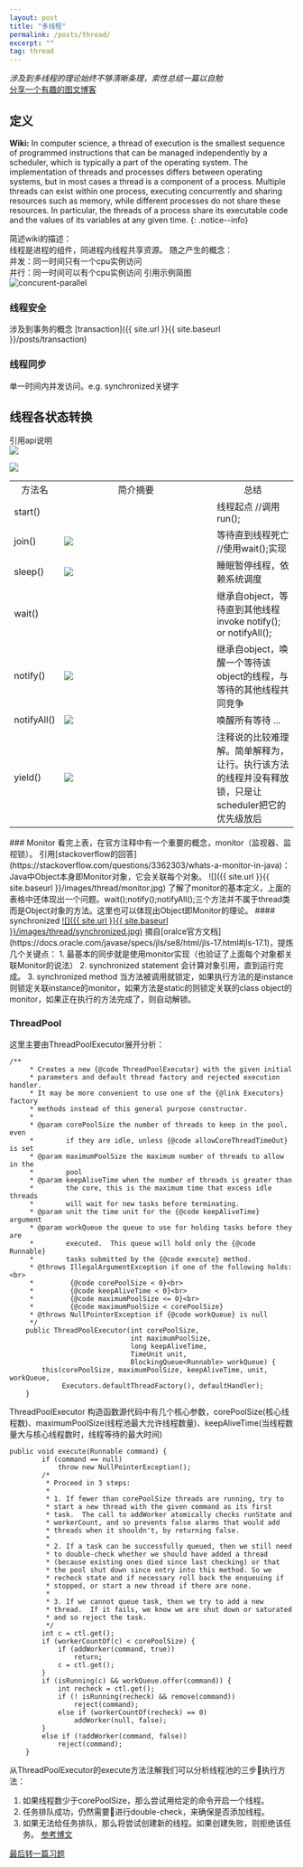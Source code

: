 ```yaml
---
layout: post
title: "多线程"
permalink: /posts/thread/
excerpt: ""
tag: thread
---
```

_涉及到多线程的理论始终不够清晰条理，索性总结一篇以自勉_  
[分享一个有趣的图文博客](https://www.cnblogs.com/xinyuyuanm/archive/2013/05/19/3087596.html)  
## 定义

**Wiki:** In computer science, a thread of execution is the smallest sequence of programmed instructions that can be managed independently by a scheduler, which is typically a part of the operating system. The implementation of threads and processes differs between operating systems, but in most cases a thread is a component of a process. Multiple threads can exist within one process, executing concurrently and sharing resources such as memory, while different processes do not share these resources. In particular, the threads of a process share its executable code and the values of its variables at any given time.
{: .notice--info}

简述wiki的描述：  
线程是进程的组件，同进程内线程共享资源。
随之产生的概念：  
并发：同一时间只有一个cpu实例访问  
并行：同一时间可以有个cpu实例访问
引用示例简图  
<img src="{{ site.url }}{{ site.baseurl }}/images/thread/concurrent-parallel.png" alt="concurent-parallel">

### 线程安全
涉及到事务的概念 [transaction]({{ site.url }}{{ site.baseurl }}/posts/transaction)  
### 线程同步
单一时间内并发访问。e.g. synchronized关键字

## 线程各状态转换
引用api说明  
<a href ="{{ site.url }}{{ site.baseurl }}/images/thread/enum-threadstate.jpg">
<img src="{{ site.url }}{{ site.baseurl }}/images/thread/enum-threadstate.jpg"></a>  

<img src="{{ site.url }}{{ site.baseurl }}/images/thread/thread_states.png">  

<table>
<tr  style="text-align:center;">
    <td style="width:10%">方法名</td>
    <td style="width:60%">简介摘要</td>
    <td style="width:30%">总结</td>
</tr>
<tr>
    <td>start()</td>
    <td>
    </td>
    <td>线程起点  //调用run();</td>
</tr>
<tr>
    <td>join()</td>
    <td><a href ="{{ site.url }}{{ site.baseurl }}/images/thread/thread-join.jpg"><img src="{{ site.url }}{{ site.baseurl}}/images/thread/thread-join.jpg" ></a></td>
    <td>等待直到线程死亡  //使用wait();实现</td>
</tr>
<tr>
    <td>sleep()</td>
    <td><a href ="{{ site.url }}{{ site.baseurl }}/images/thread/thread-sleep.jpg"><img src="{{ site.url }}{{ site.baseurl}}/images/thread/thread-sleep.jpg" ></a></td>
    <td>睡眠暂停线程，依赖系统调度</td>
</tr>
<tr>
    <td>wait()</td>
    <td></td>
    <td>继承自object，等待直到其他线程invoke notify(); or notifyAll();</td>
</tr>
<tr>
    <td>notify()</td>
    <td><a href ="{{ site.url }}{{ site.baseurl }}/images/thread/object-notify.jpg"><img src="{{ site.url }}{{ site.baseurl}}/images/thread/object-notify.jpg" ></a></td>
    <td>继承自object，唤醒一个等待该object的线程，与等待的其他线程共同竞争</td>
</tr>
<tr>
    <td>notifyAll()</td>
    <td><a href ="{{ site.url }}{{ site.baseurl }}/images/thread/object-notifyAll.jpg"><img src="{{ site.url }}{{ site.baseurl}}/images/thread/object-notifyAll.jpg" ></a></td>
    <td>唤醒所有等待 ...</td>
</tr>
<tr>
    <td>yield()</td>
    <td><a href ="{{ site.url }}{{ site.baseurl }}/images/thread/thread-yield.jpg"><img src="{{ site.url }}{{ site.baseurl}}/images/thread/thread-yield.jpg" ></a></td>
    <td>注释说的比较难理解。简单解释为，让行。执行该方法的线程并没有释放锁，只是让scheduler把它的优先级放后</td>
</tr>
</table>
### Monitor
看完上表，在官方注释中有一个重要的概念，monitor（监视器、监视锁）。
引用[stackoverflow的回答](https://stackoverflow.com/questions/3362303/whats-a-monitor-in-java)：
Java中Object本身即Monitor对象，它会关联每个对象。
![]({{ site.url }}{{ site.baseurl }}/images/thread/monitor.jpg)  
了解了monitor的基本定义，上面的表格中还体现出一个问题。wait();notify();notifyAll();三个方法并不属于thread类而是Object对象的方法。这里也可以体现出Object即Monitor的理论。
#### synchronized
<a href="{{ site.url }}{{ site.baseurl }}/images/thread/thread/synchronized.jpg">![]({{ site.url }}{{ site.baseurl }}/images/thread/synchronized.jpg)</a>
摘自[oralce官方文档](https://docs.oracle.com/javase/specs/jls/se8/html/jls-17.html#jls-17.1)，提炼几个关键点：  
1. 最基本的同步就是使用monitor实现（也验证了上面每个对象都关联Monitor的说法）
2. synchronized statement 会计算对象引用，直到运行完成。
3. synchronized method 当方法被调用就锁定，如果执行方法的是instance则锁定关联instance的monitor，如果方法是static的则锁定关联的class object的monitor，如果正在执行的方法完成了，则自动解锁。

### ThreadPool
这里主要由ThreadPoolExecutor展开分析：
```
/**
     * Creates a new {@code ThreadPoolExecutor} with the given initial
     * parameters and default thread factory and rejected execution handler.
     * It may be more convenient to use one of the {@link Executors} factory
     * methods instead of this general purpose constructor.
     *
     * @param corePoolSize the number of threads to keep in the pool, even
     *        if they are idle, unless {@code allowCoreThreadTimeOut} is set
     * @param maximumPoolSize the maximum number of threads to allow in the
     *        pool
     * @param keepAliveTime when the number of threads is greater than
     *        the core, this is the maximum time that excess idle threads
     *        will wait for new tasks before terminating.
     * @param unit the time unit for the {@code keepAliveTime} argument
     * @param workQueue the queue to use for holding tasks before they are
     *        executed.  This queue will hold only the {@code Runnable}
     *        tasks submitted by the {@code execute} method.
     * @throws IllegalArgumentException if one of the following holds:<br>
     *         {@code corePoolSize < 0}<br>
     *         {@code keepAliveTime < 0}<br>
     *         {@code maximumPoolSize <= 0}<br>
     *         {@code maximumPoolSize < corePoolSize}
     * @throws NullPointerException if {@code workQueue} is null
     */
    public ThreadPoolExecutor(int corePoolSize,
                              int maximumPoolSize,
                              long keepAliveTime,
                              TimeUnit unit,
                              BlockingQueue<Runnable> workQueue) {
        this(corePoolSize, maximumPoolSize, keepAliveTime, unit, workQueue,
             Executors.defaultThreadFactory(), defaultHandler);
    }
```
ThreadPoolExecutor 构造函数源代码中有几个核心参数，corePoolSize(核心线程数)、maximumPoolSize(线程池最大允许线程数量)、keepAliveTime(当线程数量大与核心线程数时，线程等待的最大时间)
```
public void execute(Runnable command) {
        if (command == null)
            throw new NullPointerException();
        /*
         * Proceed in 3 steps:
         *
         * 1. If fewer than corePoolSize threads are running, try to
         * start a new thread with the given command as its first
         * task.  The call to addWorker atomically checks runState and
         * workerCount, and so prevents false alarms that would add
         * threads when it shouldn't, by returning false.
         *
         * 2. If a task can be successfully queued, then we still need
         * to double-check whether we should have added a thread
         * (because existing ones died since last checking) or that
         * the pool shut down since entry into this method. So we
         * recheck state and if necessary roll back the enqueuing if
         * stopped, or start a new thread if there are none.
         *
         * 3. If we cannot queue task, then we try to add a new
         * thread.  If it fails, we know we are shut down or saturated
         * and so reject the task.
         */
        int c = ctl.get();
        if (workerCountOf(c) < corePoolSize) {
            if (addWorker(command, true))
                return;
            c = ctl.get();
        }
        if (isRunning(c) && workQueue.offer(command)) {
            int recheck = ctl.get();
            if (! isRunning(recheck) && remove(command))
                reject(command);
            else if (workerCountOf(recheck) == 0)
                addWorker(null, false);
        }
        else if (!addWorker(command, false))
            reject(command);
    }
```
从ThreadPoolExecutor的execute方法注解我们可以分析线程池的三步执行方法：
1. 如果线程数少于corePoolSize，那么尝试用给定的命令开启一个线程。
2. 任务排队成功，仍然需要进行double-check，来确保是否添加线程。
3. 如果无法给任务排队，那么将尝试创建新的线程。如果创建失败，则拒绝该任务。
[参考博文](https://blog.csdn.net/gol_phing/article/details/49032055)

[最后转一篇习题](http://www.importnew.com/12773.html)
